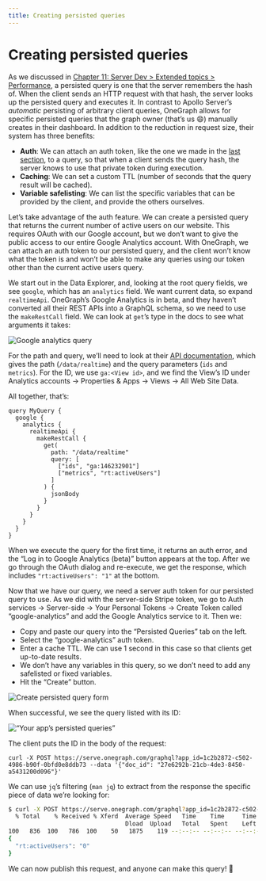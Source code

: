 ```yaml
---
title: Creating persisted queries
---
```


# Creating persisted queries

As we discussed in [Chapter 11: Server Dev > Extended topics > Performance](../server/extended-topics/performance), a persisted query is one that the server remembers the hash of. When the client sends an HTTP request with that hash, the server looks up the persisted query and executes it. In contrast to Apollo Server’s *automatic* persisting of arbitrary client queries, OneGraph allows for specific persisted queries that the graph owner (that’s us 😄) manually creates in their dashboard. In addition to the reduction in request size, their system has three benefits:

- **Auth**: We can attach an auth token, like the one we made in the [last section](service-integrations.md#writing-server-side-code), to a query, so that when a client sends the query hash, the server knows to use that private token during execution.
- **Caching**: We can set a custom TTL (number of seconds that the query result will be cached).
- **Variable safelisting**: We can list the specific variables that can be provided by the client, and provide the others ourselves.

Let’s take advantage of the auth feature. We can create a persisted query that returns the current number of active users on our website. This requires OAuth with our Google account, but we don’t want to give the public access to our entire Google Analytics account. With OneGraph, we can attach an auth token to our persisted query, and the client won’t know what the token is and won’t be able to make any queries using our token other than the current active users query.

We start out in the Data Explorer, and, looking at the root query fields, we see `google`, which has an `analytics` field. We want current data, so expand `realtimeApi`. OneGraph’s Google Analytics is in beta, and they haven’t converted all their REST APIs into a GraphQL schema, so we need to use the `makeRestCall` field. We can look at `get`’s type in the docs to see what arguments it takes:

![Google analytics query](../img/onegraph-google-analytics.png)

For the path and query, we’ll need to look at their [API documentation](https://developers.google.com/analytics/devguides/reporting/realtime/v3/reference/data/realtime/get), which gives the path (`/data/realtime`) and the query parameters (`ids` and `metrics`). For the ID, we use `ga:<View id>`, and we find the View’s ID under Analytics accounts -> Properties & Apps -> Views -> All Web Site Data.

All together, that’s:

```gql
query MyQuery {
  google {
    analytics {
      realtimeApi {
        makeRestCall {
          get(
            path: "/data/realtime"
            query: [
              ["ids", "ga:146232901"]
              ["metrics", "rt:activeUsers"]
            ]
          ) {
            jsonBody
          }
        }
      }
    }
  }
}
```

When we execute the query for the first time, it returns an auth error, and the “Log in to Google Analytics (beta)” button appears at the top. After we go through the OAuth dialog and re-execute, we get the response, which includes `"rt:activeUsers": "1"` at the bottom.

Now that we have our query, we need a server auth token for our persisted query to use. As we did with the server-side Stripe token, we go to Auth services -> Server-side -> Your Personal Tokens -> Create Token called “google-analytics” and add the Google Analytics service to it. Then we: 

- Copy and paste our query into the “Persisted Queries” tab on the left.
- Select the “google-analytics” auth token.
- Enter a cache TTL. We can use 1 second in this case so that clients get up-to-date results.
- We don’t have any variables in this query, so we don’t need to add any safelisted or fixed variables.
- Hit the “Create” button.

![Create persisted query form](../img/onegraph-create-persisted-query.png)


When successful, we see the query listed with its ID:

![“Your app’s persisted queries”](../img/onegraph-persisted-query.png)


The client puts the ID in the body of the request:

`curl -X POST https://serve.onegraph.com/graphql?app_id=1c2b2872-c502-4986-b90f-0bfd0e8ddb73 --data '{"doc_id": "27e6292b-21cb-4de3-8450-a5431200d096"}'`

We can use `jq`’s filtering (`man jq`) to extract from the response the specific piece of data we’re looking for:

```sh
$ curl -X POST https://serve.onegraph.com/graphql?app_id=1c2b2872-c502-4986-b90f-0bfd0e8ddb73 --data '{"doc_id": "27e6292b-21cb-4de3-8450-a5431200d096"}' | jq '.data.google.analytics.realtimeApi.makeRestCall.get.jsonBody.totalsForAllResults'
  % Total    % Received % Xferd  Average Speed   Time    Time     Time  Current
                                 Dload  Upload   Total   Spent    Left  Speed
100   836  100   786  100    50   1875    119 --:--:-- --:--:-- --:--:--  1995
{
  "rt:activeUsers": "0"
}
```

We can now publish this request, and anyone can make this query! 💃
